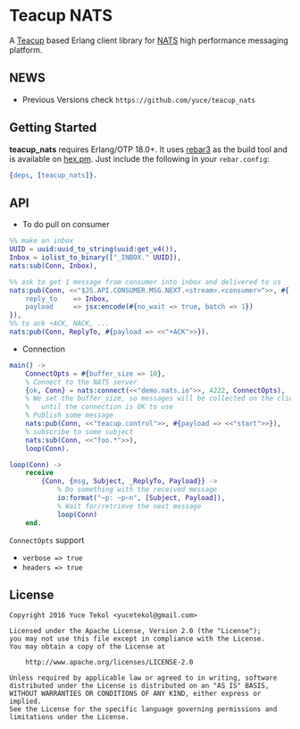 # Teacup NATS

A [Teacup](https://github.com/yuce/teacup.git) based Erlang client library for [NATS](http://nats.io/)
high performance messaging platform.

## NEWS

* Previous Versions check `https://github.com/yuce/teacup_nats`

## Getting Started

**teacup_nats** requires Erlang/OTP 18.0+. It uses [rebar3](http://www.rebar3.org/)
as the build tool and is available on [hex.pm](https://hex.pm/). Just include the following
in your `rebar.config`:

```erlang
{deps, [teacup_nats]}.
```

## API

* To do pull on consumer

```erlang
%% make an inbox
UUID = uuid:uuid_to_string(uuid:get_v4()),
Inbox = iolist_to_binary(["_INBOX." UUID]),
nats:sub(Conn, Inbox),

%% ask to get 1 message from consumer into inbox and delivered to us
nats:pub(Conn, <<"$JS.API.CONSUMER.MSG.NEXT.<stream>.<consumer>">>, #{
    reply_to    => Inbox,
    payload     => jsx:encode(#{no_wait => true, batch => 1})
}),
%% to ack +ACK, NACK, ...
nats:pub(Conn, ReplyTo, #{payload => <<"+ACK">>}).
```

* Connection

```erlang
main() ->
    ConnectOpts = #{buffer_size => 10},
    % Connect to the NATS server
    {ok, Conn} = nats:connect(<<"demo.nats.io">>, 4222, ConnectOpts),
    % We set the buffer_size, so messages will be collected on the client side
    %   until the connection is OK to use 
    % Publish some message
    nats:pub(Conn, <<"teacup.control">>, #{payload => <<"start">>}),
    % subscribe to some subject
    nats:sub(Conn, <<"foo.*">>),
    loop(Conn).

loop(Conn) ->
    receive
        {Conn, {msg, Subject, _ReplyTo, Payload}} ->
            % Do something with the received message
            io:format("~p: ~p~n", [Subject, Payload]),
            % Wait for/retrieve the next message
            loop(Conn)
    end.
```

`ConnectOpts` support

* `verbose => true`
* `headers => true`

## License

```
Copyright 2016 Yuce Tekol <yucetekol@gmail.com>

Licensed under the Apache License, Version 2.0 (the "License");
you may not use this file except in compliance with the License.
You may obtain a copy of the License at

    http://www.apache.org/licenses/LICENSE-2.0

Unless required by applicable law or agreed to in writing, software
distributed under the License is distributed on an "AS IS" BASIS,
WITHOUT WARRANTIES OR CONDITIONS OF ANY KIND, either express or implied.
See the License for the specific language governing permissions and
limitations under the License.
```
